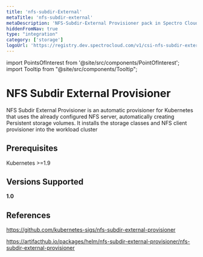 ```yaml
---
title: 'nfs-subdir-External'
metaTitle: 'nfs-subdir-external'
metaDescription: 'NFS-Subdir-External Provisioner pack in Spectro Cloud'
hiddenFromNav: true
type: "integration"
category: ['storage']
logoUrl: 'https://registry.dev.spectrocloud.com/v1/csi-nfs-subdir-external/blobs/sha256:4b40eb85382d04dc4dcfc174b5e288b963b6201f6915e14b07bd8a5c4323b51b?type=image/png'
---
```





import PointsOfInterest from '@site/src/components/PointOfInterest';
import Tooltip from "@site/src/components/Tooltip";


# NFS Subdir External Provisioner

NFS Subdir External Provisioner is an automatic provisioner for Kubernetes that uses the already configured NFS server, automatically creating Persistent storage volumes. It installs the storage classes and NFS client provisioner into the workload cluster

## Prerequisites

Kubernetes >=1.9


## Versions Supported

<Tabs>

<TabItem value="1.0.x" label="1.0.x">

**1.0**

</TabItem>


</Tabs>

## References

https://github.com/kubernetes-sigs/nfs-subdir-external-provisioner

https://artifacthub.io/packages/helm/nfs-subdir-external-provisioner/nfs-subdir-external-provisioner
